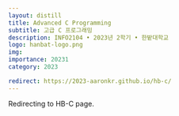 ```yaml
---
layout: distill
title: Advanced C Programming
subtitle: 고급 C 프로그래밍
description: INFO2104 • 2023년 2학기 • 한밭대학교
logo: hanbat-logo.png
img:
importance: 20231
category: 2023

redirect: https://2023-aaronkr.github.io/hb-c/
---
```


Redirecting to HB-C page.
